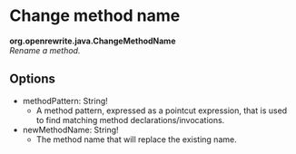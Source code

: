 # Change method name

**org.openrewrite.java.ChangeMethodName**  
_Rename a method._

## Options

* methodPattern: String!
  * A method pattern, expressed as a pointcut expression, that is used to find matching method declarations/invocations.
* newMethodName: String!
  * The method name that will replace the existing name.

